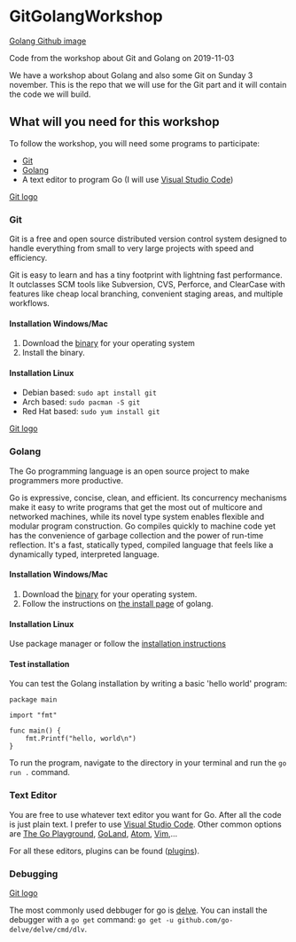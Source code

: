 # GitGolangWorkshop

[Golang Github image](https://raw.githubusercontent.com/Brixel/GitGolangWorkshop/.github/git-go.png)

Code from the workshop about Git and Golang on 2019-11-03

We have a workshop about Golang and also some Git on Sunday 3 november.
This is the repo that we will use for the Git part and it will contain the code we will build.

## What will you need for this workshop

To follow the workshop, you will need some programs to participate:

- [Git](https://git-scm.com/downloads)
- [Golang](https://golang.org/dl/)
- A text editor to program Go (I will use [Visual Studio Code](https://code.visualstudio.com/download))

[Git logo](https://raw.githubusercontent.com/Brixel/GitGolangWorkshop/.github/git.png)

### Git

Git is a free and open source distributed version control system designed to handle everything from
small to very large projects with speed and efficiency.

Git is easy to learn and has a tiny footprint with lightning fast performance. It outclasses SCM tools
like Subversion, CVS, Perforce, and ClearCase with features like cheap local branching, convenient
staging areas, and multiple workflows.

#### Installation Windows/Mac

1. Download the [binary](https://git-scm.com/downloads) for your operating system
2. Install the binary.

#### Installation Linux

- Debian based: `sudo apt install git`
- Arch based: `sudo pacman -S git`
- Red Hat based: `sudo yum install git`

[Git logo](https://raw.githubusercontent.com/Brixel/GitGolangWorkshop/.github/go-gopher.png)

### Golang

The Go programming language is an open source project to make programmers more productive.

Go is expressive, concise, clean, and efficient. Its concurrency mechanisms make it easy to write
programs that get the most out of multicore and networked machines, while its novel type system
enables flexible and modular program construction. Go compiles quickly to machine code yet has
the convenience of garbage collection and the power of run-time reflection. It's a fast, statically
typed, compiled language that feels like a dynamically typed, interpreted language.

#### Installation Windows/Mac

1. Download the [binary](https://golang.org/dl/) for your operating system.
2. Follow the instructions on [the install page](https://golang.org/doc/install) of golang.

#### Installation Linux

Use package manager or follow the [installation instructions](https://golang.org/doc/install)

#### Test installation

You can test the Golang installation by writing a basic 'hello world' program:

``` golang
package main

import "fmt"

func main() {
    fmt.Printf("hello, world\n")
}
```

To run the program, navigate to the directory in your terminal and run the `go run .` command.

### Text Editor

You are free to use whatever text editor you want for Go. After all the code is just plain text.
I prefer to use [Visual Studio Code](https://code.visualstudio.com/). Other common options are
[The Go Playground](https://play.golang.org/), [GoLand](https://www.jetbrains.com/go/),
[Atom](https://ide.atom.io/), [Vim](https://www.vim.org/),...

For all these editors, plugins can be found ([plugins](https://golang.org/doc/editors.html)).

### Debugging

[Git logo](https://raw.githubusercontent.com/Brixel/GitGolangWorkshop/.github/delve.png)

The most commonly used debbuger for go is [delve](https://github.com/go-delve/delve). You can
install the debugger with a `go get` command: `go get -u github.com/go-delve/delve/cmd/dlv`.
